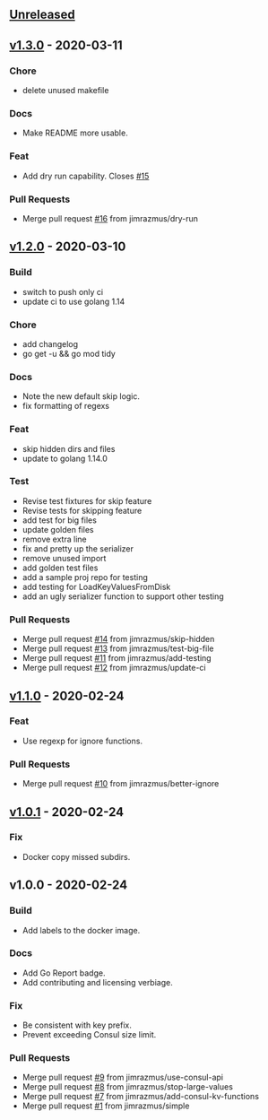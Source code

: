 <a name="unreleased"></a>
## [Unreleased]


<a name="v1.3.0"></a>
## [v1.3.0] - 2020-03-11
### Chore
- delete unused makefile

### Docs
- Make README more usable.

### Feat
- Add dry run capability. Closes [#15](https://github.com/jimrazmus/dir2consul/issues/15)

### Pull Requests
- Merge pull request [#16](https://github.com/jimrazmus/dir2consul/issues/16) from jimrazmus/dry-run


<a name="v1.2.0"></a>
## [v1.2.0] - 2020-03-10
### Build
- switch to push only ci
- update ci to use golang 1.14

### Chore
- add changelog
- go get -u && go mod tidy

### Docs
- Note the new default skip logic.
- fix formatting of regexs

### Feat
- skip hidden dirs and files
- update to golang 1.14.0

### Test
- Revise test fixtures for skip feature
- Revise tests for skipping feature
- add test for big files
- update golden files
- remove extra line
- fix and pretty up the serializer
- remove unused import
- add golden test files
- add a sample proj repo for testing
- add testing for LoadKeyValuesFromDisk
- add an ugly serializer function to support other testing

### Pull Requests
- Merge pull request [#14](https://github.com/jimrazmus/dir2consul/issues/14) from jimrazmus/skip-hidden
- Merge pull request [#13](https://github.com/jimrazmus/dir2consul/issues/13) from jimrazmus/test-big-file
- Merge pull request [#11](https://github.com/jimrazmus/dir2consul/issues/11) from jimrazmus/add-testing
- Merge pull request [#12](https://github.com/jimrazmus/dir2consul/issues/12) from jimrazmus/update-ci


<a name="v1.1.0"></a>
## [v1.1.0] - 2020-02-24
### Feat
- Use regexp for ignore functions.

### Pull Requests
- Merge pull request [#10](https://github.com/jimrazmus/dir2consul/issues/10) from jimrazmus/better-ignore


<a name="v1.0.1"></a>
## [v1.0.1] - 2020-02-24
### Fix
- Docker copy missed subdirs.


<a name="v1.0.0"></a>
## v1.0.0 - 2020-02-24
### Build
- Add labels to the docker image.

### Docs
- Add Go Report badge.
- Add contributing and licensing verbiage.

### Fix
- Be consistent with key prefix.
- Prevent exceeding Consul size limit.

### Pull Requests
- Merge pull request [#9](https://github.com/jimrazmus/dir2consul/issues/9) from jimrazmus/use-consul-api
- Merge pull request [#8](https://github.com/jimrazmus/dir2consul/issues/8) from jimrazmus/stop-large-values
- Merge pull request [#7](https://github.com/jimrazmus/dir2consul/issues/7) from jimrazmus/add-consul-kv-functions
- Merge pull request [#1](https://github.com/jimrazmus/dir2consul/issues/1) from jimrazmus/simple


[Unreleased]: https://github.com/jimrazmus/dir2consul/compare/v1.3.0...HEAD
[v1.3.0]: https://github.com/jimrazmus/dir2consul/compare/v1.2.0...v1.3.0
[v1.2.0]: https://github.com/jimrazmus/dir2consul/compare/v1.1.0...v1.2.0
[v1.1.0]: https://github.com/jimrazmus/dir2consul/compare/v1.0.1...v1.1.0
[v1.0.1]: https://github.com/jimrazmus/dir2consul/compare/v1.0.0...v1.0.1
